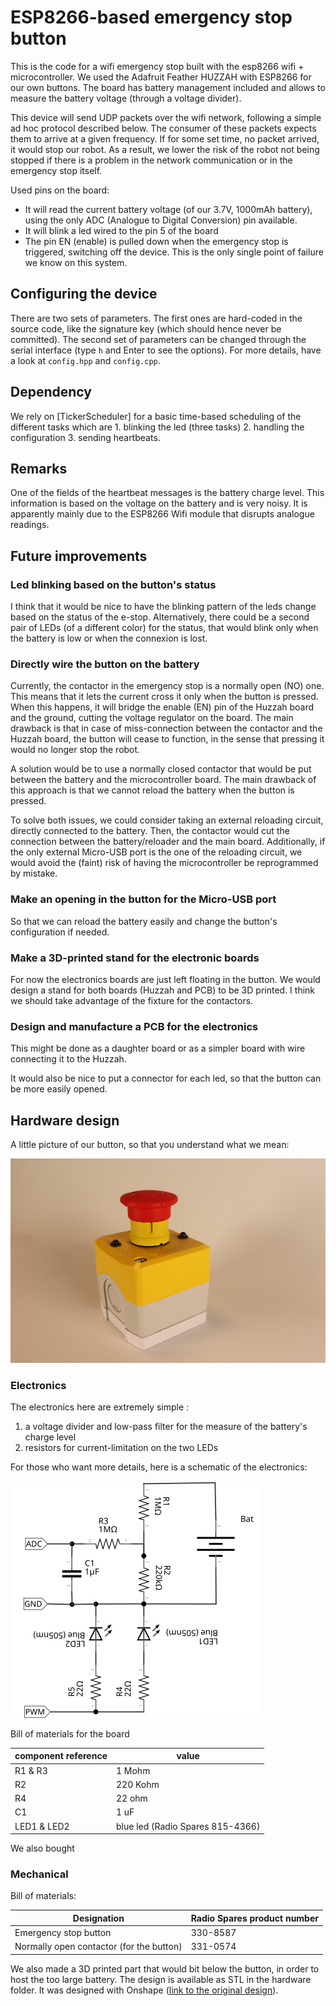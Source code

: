 # ESP8266-based emergency stop button

This is the code for a wifi emergency stop built with the esp8266 wifi + microcontroller. We used the Adafruit Feather HUZZAH with ESP8266 for our own buttons. The board has battery management included and allows to measure the battery voltage (through a voltage divider).

This device will send UDP packets over the wifi network, following a simple ad hoc protocol described below. The consumer of these packets expects them to arrive at a given frequency. If for some set time, no packet arrived, it would stop our robot. As a result, we lower the risk of the robot not being stopped if there is a problem in the network communication or in the emergency stop itself.

Used pins on the board:

- It will read the current battery voltage (of our 3.7V, 1000mAh battery), using the only ADC (Analogue to Digital Conversion) pin available.
- It will blink a led wired to the pin 5 of the board
- The pin EN (enable) is pulled down when the emergency stop is triggered, switching off the device. This is the only single point of failure we know on this system.

## Configuring the device

There are two sets of parameters. The first ones are hard-coded in the source code, like the signature key (which should hence never be committed). The second set of parameters can be changed through the serial interface (type `h` and Enter to see the options). For more details, have a look at `config.hpp` and `config.cpp`.

## Dependency

We rely on [TickerScheduler] for a basic time-based scheduling of the different tasks which are 1. blinking the led (three tasks) 2. handling the configuration 3. sending heartbeats.

## Remarks

One of the fields of the heartbeat messages is the battery charge level. This information is based on the voltage on the battery and is very noisy. It is apparently mainly due to the ESP8266 Wifi module that disrupts analogue readings.

## Future improvements

### Led blinking based on the button's status

I think that it would be nice to have the blinking pattern of the leds change based on the status of the e-stop. Alternatively, there could be a second pair of LEDs (of a different color) for the status, that would blink only when the battery is low or when the connexion is lost.

### Directly wire the button on the battery

<!-- TODO: show electronic circuitry for this -->
<!-- TODO: BOM -->

Currently, the contactor in the emergency stop is a normally open (NO) one. This means that it lets the current cross it only when the button is pressed. When this happens, it will bridge the enable (EN) pin of the Huzzah board and the ground, cutting the voltage regulator on the board. The main drawback is that in case of miss-connection between the contactor and the Huzzah board, the button will cease to function, in the sense that pressing it would no longer stop the robot.

A solution would be to use a normally closed contactor that would be put between the battery and the microcontroller board. The main drawback of this approach is that we cannot reload the battery when the button is pressed.

To solve both issues, we could consider taking an external reloading circuit, directly connected to the battery. Then, the contactor would cut the connection between the battery/reloader and the main board. Additionally, if the only external Micro-USB port is the one of the reloading circuit, we would avoid the (faint) risk of having the microcontroller be reprogrammed by mistake.

### Make an opening in the button for the Micro-USB port

So that we can reload the battery easily and change the button's configuration if needed.

### Make a 3D-printed stand for the electronic boards

For now the electronics boards are just left floating in the button. We would design a stand for both boards (Huzzah and PCB) to be 3D printed. I think we should take advantage of the fixture for the contactors.

### Design and manufacture a PCB for the electronics

This might be done as a daughter board or as a simpler board with wire connecting it to the Huzzah.

It would also be nice to put a connector for each led, so that the button can be more easily opened.

## Hardware design

A little picture of our button, so that you understand what we mean:

![picture of the emergency button we made](hardware/picture.png)

### Electronics

The electronics here are extremely simple :

1. a voltage divider and low-pass filter for the measure of the battery's charge level
2. resistors for current-limitation on the two LEDs

For those who want more details, here is a schematic of the electronics:

![see the electronics folder for the schematic](electronics/schematic.svg)

Bill of materials for the board

component reference | value
---------|----------
 R1 & R3 | 1 Mohm
 R2 | 220 Kohm
 R4 | 22 ohm
 C1 | 1 uF
 LED1 & LED2 | blue led (Radio Spares 815-4366)

We also bought

### Mechanical

Bill of materials:

Designation | Radio Spares product number
----------|---------
 Emergency stop button | 330-8587
 Normally open contactor (for the button) | 331-0574

We also made a 3D printed part that would bit below the button, in order to host the too large battery. The design is available as STL in the hardware folder. It was designed with Onshape ([link to the original design](https://cad.onshape.com/documents/043af48d8279ec13bb06e1de/w/d73f08f1384db1234596df65/e/912adaf6e6cce1dc58b794c6)).